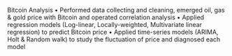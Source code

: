 Bitcoin Analysis
• Performed data collecting and cleaning, emerged oil, gas & gold price with Bitcoin and operated correlation analysis
• Applied regression models (Log-linear, Locally-weighted, Multivariate linear regression) to predict Bitcoin price
• Applied time-series models (ARIMA, Holt & Random walk) to study the fluctuation of price and diagnosed each model
